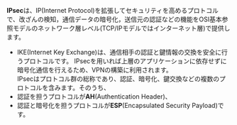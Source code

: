 
**IPsec**は、IP(Internet Protocol)を拡張してセキュリティを高めるプロトコルで、改ざんの検知，通信データの暗号化，送信元の認証などの機能をOSI基本参照モデルのネットワーク層レベル(TCP/IPモデルではインターネット層)で提供します。
- IKE(Internet Key Exchange)は、通信相手の認証と鍵情報の交換を安全に行うプロトコルです。
IPsecを用いれば上層のアプリケーションに依存せずに暗号化通信を行えるため、VPNの構築に利用されます。  
IPsecはプロトコル群の総称であり、認証、暗号化、鍵交換などの複数のプロトコルを含みます。そのうち、
- 認証を担うプロトコルが**AH**(Authentication Header)、
- 認証と暗号化を担うプロトコルが**ESP**(Encapsulated Security Payload)です。